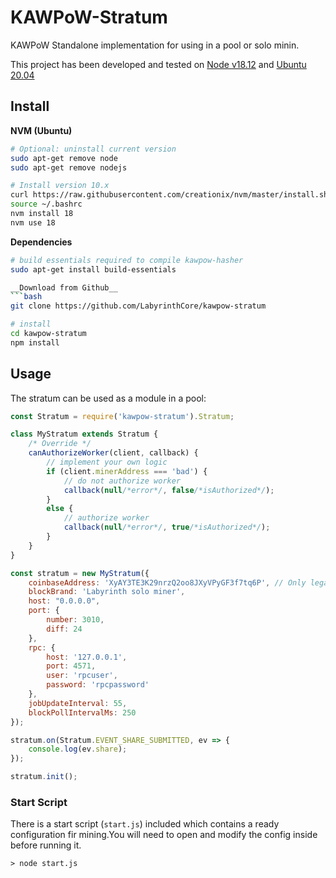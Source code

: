 KAWPoW-Stratum
=====================

KAWPoW Standalone implementation for using in a pool or solo minin.

This project has been developed and tested on [Node v18.12](https://nodejs.org/) and [Ubuntu 20.04](http://releases.ubuntu.com/20.04/)

## Install ##

__NVM (Ubuntu)__
```bash
# Optional: uninstall current version
sudo apt-get remove node
sudo apt-get remove nodejs

# Install version 10.x
curl https://raw.githubusercontent.com/creationix/nvm/master/install.sh | bash
source ~/.bashrc
nvm install 18
nvm use 18
```

__Dependencies__
```bash
# build essentials required to compile kawpow-hasher
sudo apt-get install build-essentials

__Download from Github__
```bash
git clone https://github.com/LabyrinthCore/kawpow-stratum

# install
cd kawpow-stratum
npm install
```

## Usage ##
The stratum can be used as a module in a pool:
```javascript
const Stratum = require('kawpow-stratum').Stratum;

class MyStratum extends Stratum {
    /* Override */
    canAuthorizeWorker(client, callback) {
        // implement your own logic
        if (client.minerAddress === 'bad') {
            // do not authorize worker
            callback(null/*error*/, false/*isAuthorized*/);
        }
        else {
            // authorize worker
            callback(null/*error*/, true/*isAuthorized*/);
        }
    }
}

const stratum = new MyStratum({
    coinbaseAddress: 'XyAY3TE3K29nrzQ2oo8JXyVPyGF3f7tq6P', // Only legacy addresses are supported for now
    blockBrand: 'Labyrinth solo miner',
    host: "0.0.0.0",
    port: {
        number: 3010,
        diff: 24
    },
    rpc: {
        host: '127.0.0.1',
        port: 4571,
        user: 'rpcuser',
        password: 'rpcpassword'
    },
    jobUpdateInterval: 55,
    blockPollIntervalMs: 250
});

stratum.on(Stratum.EVENT_SHARE_SUBMITTED, ev => {
    console.log(ev.share);    
});

stratum.init();
```

### Start Script ###
There is a start script (`start.js`) included which contains a ready
configuration fir mining.You will need to open and modify the config inside before
running it.
```
> node start.js
```
